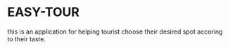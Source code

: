 # EASY-TOUR
this is an application for helping tourist choose their desired spot accoring to their taste.
